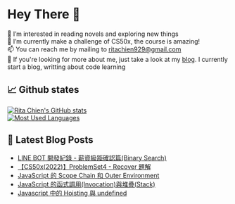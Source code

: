 # Hey There 👋  
👀 I’m interested in reading novels and exploring new things  
🌱 I’m currently make a challenge of CS50x, the course is amazing!   
📫 You can reach me by mailing to ritachien929@gmail.com  
💞️ If you're looking for more about me, just take a look at my [blog](https://ritachien.github.io/ "Github Pages"). I currently start a blog, writting about code learning  

## 📈 Github states
[![Rita Chien's GitHub stats](https://github-readme-stats-pied-beta.vercel.app/api?username=ritachien&show_icons=true&theme=algolia)](https://github.com/anuraghazra/github-readme-stats)  
[![Most Used Languages](https://github-readme-stats-pied-beta.vercel.app/api/top-langs/?username=ritachien&layout=compact&theme=algolia&card_width=445px&exclude_repo=blog-backup,twitter-api-workspace-backup,ritachien.github.io)](https://github.com/anuraghazra/github-readme-stats)  

## 📕 Latest Blog Posts  
<!-- BLOG-POST-LIST:START -->
- [LINE BOT 開發紀錄 - 薪資級距確認篇&lpar;Binary Search&rpar;](https://ritachien.github.io/posts/88a49764/)
- [【CS50x&lpar;2022&rpar;】ProblemSet4 - Recover 題解](https://ritachien.github.io/posts/c4654fea/)
- [JavaScript 的 Scope Chain 和 Outer Environment](https://ritachien.github.io/posts/7afede3f/)
- [JavaScript 的函式調用&lpar;Invocation&rpar;與堆疊&lpar;Stack&rpar;](https://ritachien.github.io/posts/5fdf6ed8/)
- [Javascript 中的 Hoisting 與 undefined](https://ritachien.github.io/posts/83cbebe3/)
<!-- BLOG-POST-LIST:END -->
